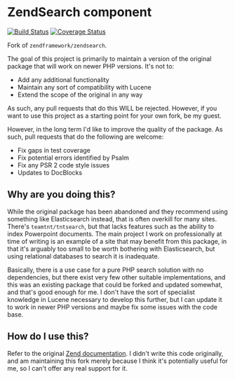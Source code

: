 # ZendSearch component

[![Build Status](https://travis-ci.org/matthewbdaly/ZendSearch.svg?branch=master)](https://travis-ci.org/matthewbdaly/ZendSearch)
[![Coverage Status](https://coveralls.io/repos/github/matthewbdaly/ZendSearch/badge.svg?branch=master)](https://coveralls.io/github/matthewbdaly/ZendSearch?branch=master)

Fork of `zendframework/zendsearch`.

The goal of this project is primarily to maintain a version of the original package that will work on newer PHP versions. It's not to:

* Add any additional functionality
* Maintain any sort of compatibility with Lucene
* Extend the scope of the original in any way

As such, any pull requests that do this WILL be rejected. However, if you want to use this project as a starting point for your own fork, be my guest.

However, in the long term I'd like to improve the quality of the package. As such, pull requests that do the following are welcome:

* Fix gaps in test coverage
* Fix potential errors identified by Psalm
* Fix any PSR 2 code style issues
* Updates to DocBlocks

## Why are you doing this?

While the original package has been abandoned and they recommend using something like Elasticsearch instead, that is often overkill for many sites. There's `teamtnt/tntsearch`, but that lacks features such as the ability to index Powerpoint documents. The main project I work on professionally at time of writing is an example of a site that may benefit from this package, in that it's arguably too small to be worth bothering with Elasticsearch, but using relational databases to search it is inadequate.

Basically, there is a use case for a pure PHP search solution with no dependencies, but there exist very few other suitable implementations, and this was an existing package that could be forked and updated somewhat, and that's good enough for me. I don't have the sort of specialist knowledge in Lucene necessary to develop this further, but I can update it to work in newer PHP versions and maybe fix some issues with the code base.

## How do I use this?

Refer to the original [Zend documentation](https://framework.zend.com/manual/1.12/en/zend.search.lucene.html). I didn't write this code originally, and am maintaining this fork merely because I think it's potentially useful for me, so I can't offer any real support for it.
